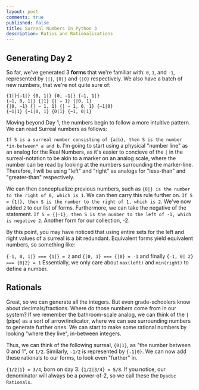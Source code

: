 ```yaml
---
layout: post
comments: true
published: false
title: Surreal Numbers In Python 3
description: Ratios and Rationalizations
---
```

## Generating Day 2

So far, we've generated 3 **forms** that we're familiar with: `0`, `1`, and `-1`, represented by `{|}`, `{0|}` and `{|0}` respectively. We also have a batch of new numbers, that we're not quite sure of:

```
{1|}{−1|} {0, 1|} {0, −1|} {−1, 1|}
{−1, 0, 1|} {|1} {| − 1} {|0, 1}
{|0, −1} {| − 1, 1} {| − 1, 0, 1} {−1|0}
{−1|1} {−1|0, 1} {0|1} {−1, 0|1}
```

Moving beyond Day 1, the numbers begin to follow a more intuitive pattern. We can read Surreal numbers as follows:

`If S is a surreal number consisting of {a|b}, then S is the number *in-between* a and b`. I'm going to start using a physical "number line" as an analog for the Real Numbers, as it's easier to concieve of the `|` in the surreal-notation to be akin to a marker on an analog scale,  where the number can be read by looking at the numbers surrounding the marker-line. Therefore, I will be using "left" and "right" as analogs for "less-than" and "greater-than" respectively. 

We can then conceptualize previous numbers, such as `{0|} is the number to the right of 0, which is 1`. We can then carry this rule further on. `If S = {1|}, then S is the number to the right of 1, which is 2`. We've now added `2` to our list of forms. Furthermore, we can take the negative of the statement. `If S = {|-1}, then S is the number to the left of -1, which is negative 2`. Another form for our collection, -2. 

By this point, you may have noticed that using entire sets for the left and right values of a surreal is a bit redundant. Equivalent forms yield equivalent numbers, so something like: 

`{-1, 0, 1|} === {1|} = 2` and `{|0, 1} === {|0} = -1` and finally `{-1, 0| 2} === {0|2} = 1` Essentially, we only care about `max(left)` and `min(right)` to define a number.

## Rationals

Great, so we can generate all the integers. But even grade-schoolers know about decimals/fractions. Where do those numbers come from in our system? If we remember the bathroom-scale analog, we can think of the `|` (pipe) as a sort of arrow/indicator, where we can see surrounding numbers to generate further ones. We can start to make some rational numbers by looking "where they live", in-between integers.

Thus, we can think of the following surreal, `{0|1}`, as "the number between 0 and 1", or `1/2`. Similarly, `-1/2` is represented by `{-1|0}`. We can now add these rationals to our forms, to look even "further" in. 

`{1/2|1} = 3/4`, born on day 3. `{1/2|3/4} = 5/8`. If you notice, our denominator will always be a power-of-2, so we call these the `Dyadic Rationals`. 